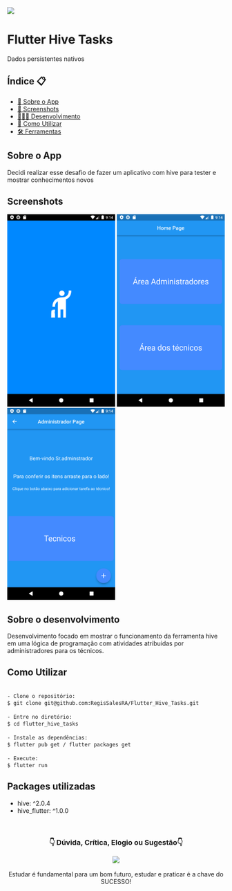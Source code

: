 <img src="https://img.shields.io/badge/Version-2.0.0-blue"> 

# Flutter Hive Tasks

Dados persistentes nativos

<h2>Índice 📋</h2>

   <p>

   - [📖 Sobre o App](#Sobre-o-App)
   - [📱 Screenshots](#Screenshots)
   - [👨🏽‍💻 Desenvolvimento](#Sobre-o-desenvolvimento)
   - [📲 Como Utilizar](#Como-Utilizar)
   - [🛠 Ferramentas](#Packages-utilizadas)

   </p>

<h2>Sobre o App</h2>

<p>
Decidi realizar esse desafio de fazer um aplicativo com hive para tester e mostrar conhecimentos novos
</p>

<h2>Screenshots</h2>

<img src="https://github.com/RegisSalesRA/Flutter_Hive_Tasks/blob/master/assets/readme/splash.png" width="250"> <img src="https://github.com/RegisSalesRA/Flutter_Hive_Tasks/blob/master/assets/readme/home.png" width="250"> <img src="https://github.com/RegisSalesRA/Flutter_Hive_Tasks/blob/master/assets/readme/tecnicoPage.png" width="250"> 

<p>
</p>

<h2>Sobre o desenvolvimento</h2>
<p>
Desenvolvimento focado em mostrar o funcionamento da ferramenta hive em uma lógica de programação com atividades atribuidas por administradores para os técnicos.
</p>


<h2>Como Utilizar</h2>
<p>

```

- Clone o repositório:
$ git clone git@github.com:RegisSalesRA/Flutter_Hive_Tasks.git

- Entre no diretório:
$ cd flutter_hive_tasks

- Instale as dependências:
$ flutter pub get / flutter packages get

- Execute:
$ flutter run

```

</p>
 
<p>
<h2>Packages utilizadas</h2>
<p>

-  hive: ^2.0.4
-  hive_flutter: ^1.0.0    

</br>

<p align="center">
<h3 align="center">👇 Dúvida, Crítica, Elogio ou Sugestão👇</h3> 
  </p>
  <p align="center">
  <a href="https://www.linkedin.com/in/regisrommel/" target="_blank"><img src="https://img.shields.io/badge/-LinkedIn-%230077B5?style=for-the-badge&logo=linkedin&logoColor=white" target="_blank">
  </a> 
</p>
<p align="center">
 Estudar é fundamental para um bom futuro, estudar e praticar é a chave do SUCESSO!
</p>
